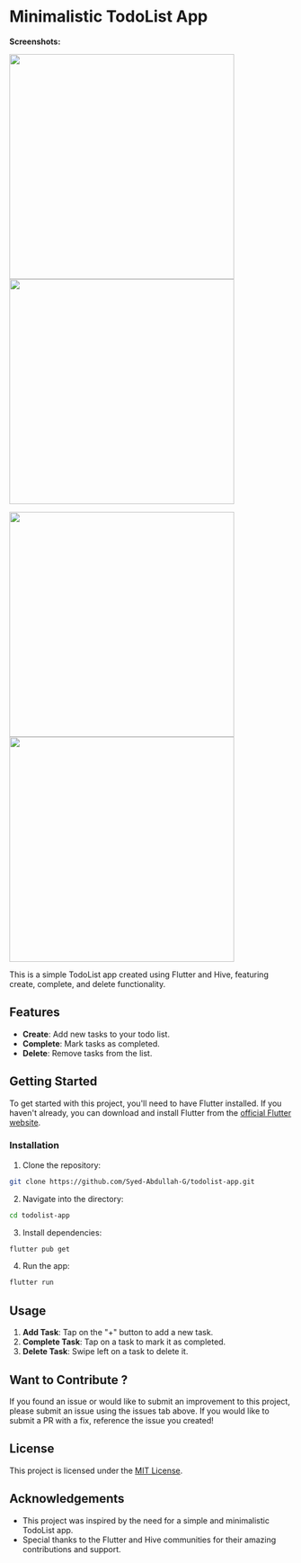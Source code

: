 # Minimalistic TodoList App

**Screenshots:**
<!-- Row 1 -->
<p float="left">
  <img src="https://github.com/your_username/your_repository/blob/main/screenshots/screenshot1.png" width="400" />
  <img src="https://github.com/your_username/your_repository/blob/main/screenshots/screenshot2.png" width="400" />
</p>
<!-- Row 2 -->
<p float="left">
  <img src="https://github.com/your_username/your_repository/blob/main/screenshots/screenshot3.png" width="400" />
  <img src="https://github.com/your_username/your_repository/blob/main/screenshots/screenshot4.png" width="400" />
</p>


This is a simple TodoList app created using Flutter and Hive, featuring create, complete, and delete functionality.

## Features

- **Create**: Add new tasks to your todo list.
- **Complete**: Mark tasks as completed.
- **Delete**: Remove tasks from the list.

## Getting Started

To get started with this project, you'll need to have Flutter installed. If you haven't already, you can download and install Flutter from the [official Flutter website](https://flutter.dev/docs/get-started/install).

### Installation

1. Clone the repository:

```bash
git clone https://github.com/Syed-Abdullah-G/todolist-app.git
```

2. Navigate into the directory:

```bash
cd todolist-app
```

3. Install dependencies:

```bash
flutter pub get
```

4. Run the app:

```bash
flutter run
```

## Usage

1. **Add Task**: Tap on the "+" button to add a new task.
2. **Complete Task**: Tap on a task to mark it as completed.
3. **Delete Task**: Swipe left on a task to delete it.


## Want to Contribute ?

If you found an issue or would like to submit an improvement to this project, please submit an issue using the issues tab above. If you would like to submit a PR with a fix, reference the issue you created!

## License

This project is licensed under the [MIT License](LICENSE).

## Acknowledgements

- This project was inspired by the need for a simple and minimalistic TodoList app.
- Special thanks to the Flutter and Hive communities for their amazing contributions and support.
